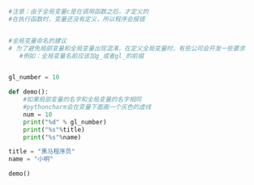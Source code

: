 
<BlogInfo title="6.全局变量的命名" author="白日梦想猿" pv=0 read_times=0 pre_cost_time=0分16秒 category="语法进阶" tag_list="['语法进阶']" create_time="2020.02.17 14:47:26" update_time="2020.02.17 14:58:26" />

```python
#注意：由于全局变量c是在调用函数之后，才定义的
#在执行函数时，变量还没有定义，所以程序会报错


#全局变量命名的建议
# 为了避免局部变量和全局变量出现混淆，在定义全局变量时，有些公司会开发一些要求
   #例如：全局变量名前应该加g_或者gl_的前缀


gl_number = 10

def demo():
    #如果局部变量的名字和全局变量的名字相同
    #pythoncharm会在变量下面画一个灰色的虚线
    num = 10
    print("%d" % gl_number)
    print("%s"%title)
    print("%s"%name)

title = "黑马程序员"
name = "小明"

demo()


```
